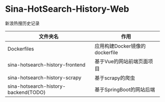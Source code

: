# Sina-HotSearch-History-Web
新浪热搜历史记录

| 文件夹名 | 作用 |
| --- | --- |
| Dockerfiles |应用构建Docker镜像的dockerfile |
| sina-hotsearch-history-frontend |基于Vue的网站前端页面项目 |
| sina-hotsearch-history-scrapy | 基于scrapy的爬虫 |
| sina-hotsearch-history-backend(TODO)| 基于SpringBoot的网站后端|

 
 
